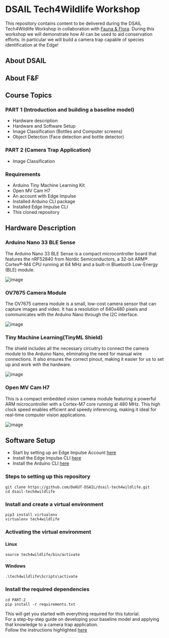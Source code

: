 # DSAIL Tech4Wildlife Workshop
This repository contains content to be delivered during the DSAIL Tech4Wildlife Workshop in collaboration with [Fauna \& Flora](https://www.fauna-flora.org/).  During this workshop we will demonstrate how AI can be used to aid conservation efforts. In particular we will build a camera trap capable of species identification at the Edge!

## About DSAIL

## About F\&F


## Course Topics
### PART 1 (Introduction and building a baseline model)
- Hardware description
- Hardware and Software Setup
- Image Classification (Bottles and Computer screens)
- Object Detection (Face detection and bottle detector)

### PART 2 (Camera Trap Application)
- Image Classification

### Requirements
- Arduino Tiny Machine Learning Kit
- Open MV Cam H7
- An account with Edge Impulse
- Installed Arduino CLI package
- Installed Edge Impulse CLI
- This cloned repository

## Hardware Description

### Arduino Nano 33 BLE Sense
The Arduino Nano 33 BLE Sense is a compact microcontroller board that features the nRF52840 from Nordic Semiconductors, a 32-bit ARM® Cortex®-M4 CPU running at 64 MHz and a built-in Bluetooth Low-Energy (BLE) module.

![image](https://github.com/DeKUT-DSAIL/dsail-tech4wildlife/assets/88529649/52fce3fc-5e93-4a5e-84b2-47bb4e48e18b)

### OV7675 Camera Module
The OV7675 camera module is a small, low-cost camera sensor that can capture images and video. It has a resolution of 640x480 pixels and communicates with the Arduino Nano through the I2C interface.

![image](https://github.com/DeKUT-DSAIL/dsail-tech4wildlife/assets/88529649/2ca87437-0aa2-416d-890c-a0e897ae9a2f)

### Tiny Machine Learning(TinyML Shield)
The shield includes all the necessary circuitry to connect the camera module to the Arduino Nano, eliminating the need for manual wire connections. It also ensures the correct pinout, making it easier for us to set up and work with the hardware.

![image](https://github.com/DeKUT-DSAIL/dsail-tech4wildlife/assets/88529649/81b86ef2-b6ea-40f7-aa0c-8c128cf4b7bb)


### Open MV Cam H7
This is a compact embedded vision camera module featuring a powerful ARM microcontroller with a Cortex-M7 core running at 480 MHz. 
This high clock speed enables efficient and speedy inferencing, making it ideal for real-time computer vision applications. 

![image](https://github.com/DeKUT-DSAIL/dsail-tech4wildlife/assets/88529649/64513ee4-928f-4beb-b51a-e5ba95baf528)

## Software Setup 
- Start by setting up an Edge Impulse Account [here](https://studio.edgeimpulse.com/signup)
- Install the Edge Impulse CLI [here](https://docs.edgeimpulse.com/docs/edge-impulse-cli/cli-installation)
- Install the Arduino CLI [here](https://arduino.github.io/arduino-cli/0.23/installation/)
### Steps to setting up this repository

```
git clone https://github.com/DeKUT-DSAIL/dsail-tech4wildlife.git
cd dsail-tech4wildlife
```

### Install and create a virtual environment
```
pip3 install virtualenv
virtualenv tech4wildlife
```
### Activating the virtual environment<br>

#### Linux       
```
source tech4wildlife/bin/activate
```
#### Windows    
```
.\tech4wildlife\Scripts\activate
```

### Install the required dependencies
```
cd PART-2
pip install -r requirements.txt
```
This will get you started with everything required for this tutorial.<br>
For a step-by-step guide on developing your baseline model and applying that knowledge to a camera trap application.<br>
Follow the instructions highlighted [here](https://dekut-dsail.github.io/tutorials/image_classification.html)















